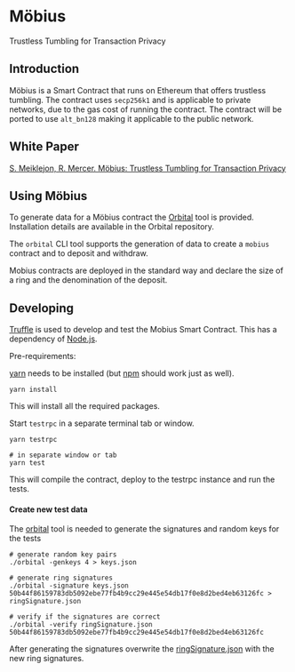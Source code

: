 # Möbius

Trustless Tumbling for Transaction Privacy

## Introduction

Möbius is a Smart Contract that runs on Ethereum that offers trustless tumbling. The contract uses `secp256k1` and is applicable to private networks, due to the gas cost of running the contract. The contract will be ported to use `alt_bn128` making it applicable to the public network.

## White Paper

[S. Meiklejon, R. Mercer. Möbius: Trustless Tumbling for Transaction Privacy][1]

## Using Möbius

To generate data for a Möbius contract the [Orbital][6] tool is provided. Installation details are available in the Orbital repository.

The `orbital` CLI tool supports the generation of data to create a `mobius` contract and to deposit and withdraw. 

Mobius contracts are deployed in the standard way and declare the size of a ring and the denomination of the deposit. 

## Developing

[Truffle][2] is used to develop and test the Mobius Smart Contract. This has a dependency of [Node.js][3].

Pre-requirements:

[yarn][4] needs to be installed (but [npm][5] should work just as well).

    yarn install

This will install all the required packages.

Start `testrpc` in a separate terminal tab or window.

    yarn testrpc
    
    # in separate window or tab
    yarn test

This will compile the contract, deploy to the testrpc instance and run the tests. 

#### Create new test data

The [orbital][6] tool is needed to generate the signatures and random keys for the tests

    # generate random key pairs
    ./orbital -genkeys 4 > keys.json 

    # generate ring signatures
    ./orbital -signature keys.json 50b44f86159783db5092ebe77fb4b9cc29e445e54db17f0e8d2bed4eb63126fc > ringSignature.json

    # verify if the signatures are correct
    ./orbital -verify ringSignature.json 50b44f86159783db5092ebe77fb4b9cc29e445e54db17f0e8d2bed4eb63126fc

After generating the signatures overwrite the [ringSignature.json](test/ringSignature.json) with the new ring signatures.

[1]: https://eprint.iacr.org/2017/881.pdf
[2]: http://truffleframework.com/
[3]: https://nodejs.org/
[4]: https://yarnpkg.com/en/docs/install
[5]: https://docs.npmjs.com/getting-started/installing-node
[6]: https://gitlab.clearmatics.com/oss/orbital
